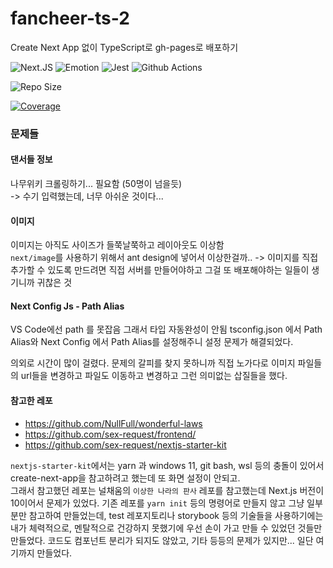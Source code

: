 # fancheer-ts-2

Create Next App 없이 TypeScript로 gh-pages로 배포하기

![Next.JS](https://img.shields.io/badge/next.js-TypeScript-007ACC?style=for-the-badge&logo=nextdotjs&logoColor=white)
![Emotion](https://img.shields.io/badge/👩‍🎤_Emotion-CC6699?style=for-the-badge&logo=emotion&logoColor=white)
![Jest](https://img.shields.io/badge/Jest-C21325?style=for-the-badge&logo=jest&logoColor=white)
![Github Actions](https://img.shields.io/badge/GitHub_Actions-2088FF?style=for-the-badge&logo=github-actions&logoColor=white)

![Repo Size](https://img.shields.io/github/repo-size/koremp/fancheer-ts-2)

[![Coverage](https://github.com/koremp/fancheer-ts-2/actions/workflows/coverage.yaml/badge.svg)](https://github.com/koremp/fancheer-ts-2/actions/workflows/coverage.yaml)

### 문제들
#### 댄서들 정보

나무위키 크롤링하기... 필요함 (50명이 넘을듯) <br>
-> 수기 입력했는데, 너무 아쉬운 것이다... 

#### 이미지

이미지는 아직도 사이즈가 들쭉날쭉하고 레이아웃도 이상함 <br>
`next/image`를 사용하기 위해서 ant design에 넣어서 이상한걸까..
-> 이미지를 직접 추가할 수 있도록 만드려면 직접 서버를 만들어야하고 그걸 또 배포해야하는 일들이 생기니까 귀찮은 것
#### Next Config Js - Path Alias

VS Code에선 path 를 못잡음 그래서 타입 자동완성이 안됨
tsconfig.json 에서 Path Alias와 Next Config 에서 Path Alias를 설정해주니 설정 문제가 해결되었다.

의외로 시간이 많이 걸렸다. 문제의 갈피를 찾지 못하니까 직접 노가다로 이미지 파일들의 url들을 변경하고 파일도 이동하고 변경하고 그런 의미없는 삽질들을 했다.

#### 참고한 레포

* https://github.com/NullFull/wonderful-laws
* https://github.com/sex-request/frontend/
* https://github.com/sex-request/nextjs-starter-kit

`nextjs-starter-kit`에서는 yarn 과 windows 11, git bash, wsl 등의 충돌이 있어서 create-next-app을 참고하려고 했는데 또 화면 설정이 안되고. <br>
그래서 참고했던 레포는 널채움의 `이상한 나라의 판사` 레포를 참고했는데 Next.js 버전이 10이어서 문제가 있었다.
기존 레포를 `yarn init` 등의 명령어로 만들지 않고 그냥 일부분만 참고하여 만들었는데, test 레포지토리나 storybook 등의 기술들을 사용하기에는 내가 체력적으로, 멘탈적으로 건강하지 못했기에 우선 손이 가고 만들 수 있었던 것들만 만들었다. 코드도 컴포넌트 분리가 되지도 않았고, 기타 등등의 문제가 있지만... 일단 여기까지 만들었다. 
